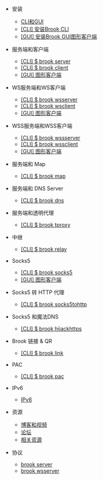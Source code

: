 * 安装

    * [CLI和GUI](README.md)
    * [[CLI] 安装Brook CLI](install-cli.md)
    * [[GUI] 安装Brook GUI图形客户端](install-gui-client.md)

* 服务端和客户端

    * [[CLI] $ brook server](brook-server.md)
    * [[CLI] $ brook client](brook-client.md)
    * [[GUI] 图形客户端](brook-client-gui.md)

* WS服务端和WS客户端

    * [[CLI] $ brook wsserver](brook-wsserver.md)
    * [[CLI] $ brook wsclient](brook-wsclient.md)
    * [[GUI] 图形客户端](brook-wsclient-gui.md)

* WSS服务端和WSS客户端

    * [[CLI] $ brook wssserver](brook-wssserver.md)
    * [[CLI] $ brook wssclient](brook-wssclient.md)
    * [[GUI] 图形客户端](brook-wssclient-gui.md)

* 服务端和 Map

    * [[CLI] $ brook map](brook-map.md)

* 服务端和 DNS Server

    * [[CLI] $ brook dns](brook-dns.md)

* 服务端和透明代理

    * [[CLI] $ brook tproxy](brook-tproxy.md)

* 中继

    * [[CLI] $ brook relay](brook-relay.md)

* Socks5

    * [[CLI] $ brook socks5](brook-socks5.md)
    * [[GUI] 图形客户端](socks5-client-gui.md)

* Socks5 转 HTTP 代理

    * [[CLI] $ brook socks5tohttp](brook-socks5tohttp.md)

* Socks5 和魔法DNS

    * [[CLI] $ brook hijackhttps](brook-hijackhttps.md)

* Brook 链接 & QR

    * [[CLI] $ brook link](brook-link.md)

* PAC

    * [[CLI] $ brook pac](brook-pac.md)

* IPv6

    * [IPv6](ipv6.md)

* 资源

    * [博客和视频](blogvideo.md)
    * [论坛](community.md)
    * [相关资源](resources.md)

* 协议

    * [brook server](brook-server-spec.md)
    * [brook wsserver](brook-wsserver-spec.md)
